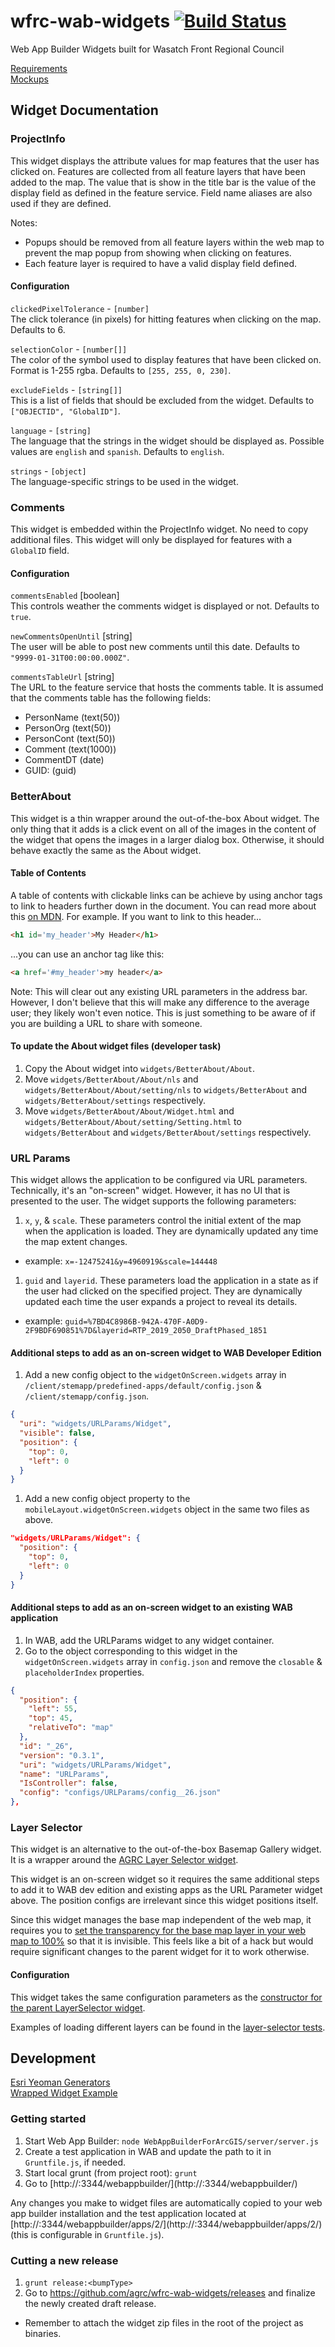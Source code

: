 # wfrc-wab-widgets [![Build Status](https://travis-ci.com/agrc/wfrc-wab-widgets.svg?branch=master)](https://travis-ci.com/agrc/wfrc-wab-widgets)
Web App Builder Widgets built for Wasatch Front Regional Council

[Requirements](https://docs.google.com/document/d/1h_7FTRrov3WgGAcQXJFpw87Adz9oFyiwgOkJOsYnqLw/edit)  
[Mockups](https://docs.google.com/presentation/d/1gkYFpZ-4EedxJpL895hKCi5OjegASWdz1YrS2kAYN6Y/edit?ts=5b9195cc#slide=id.p)

## Widget Documentation
### ProjectInfo
This widget displays the attribute values for map features that the user has clicked on. Features are collected from all feature layers that have been added to the map. The value that is show in the title bar is the value of the display field as defined in the feature service. Field name aliases are also used if they are defined.

Notes:  
* Popups should be removed from all feature layers within the web map to prevent the map popup from showing when clicking on features.
* Each feature layer is required to have a valid display field defined.

#### Configuration
`clickedPixelTolerance` - `[number]`  
The click tolerance (in pixels) for hitting features when clicking on the map. Defaults to 6.

`selectionColor` - `[number[]]`  
The color of the symbol used to display features that have been clicked on. Format is 1-255 rgba. Defaults to `[255, 255, 0, 230]`.

`excludeFields` - `[string[]]`  
This is a list of fields that should be excluded from the widget. Defaults to `["OBJECTID", "GlobalID"]`.

`language` - `[string]`  
The language that the strings in the widget should be displayed as. Possible values are `english` and `spanish`. Defaults to `english`.

`strings` - `[object]`  
The language-specific strings to be used in the widget.

### Comments
This widget is embedded within the ProjectInfo widget. No need to copy additional files. This widget will only be displayed for features with a `GlobalID` field.

#### Configuration
`commentsEnabled` [boolean]  
This controls weather the comments widget is displayed or not. Defaults to `true`.

`newCommentsOpenUntil` [string]  
The user will be able to post new comments until this date. Defaults to `"9999-01-31T00:00:00.000Z"`.

`commentsTableUrl` [string]  
The URL to the feature service that hosts the comments table. It is assumed that the comments table has the following fields:
- PersonName (text(50))
- PersonOrg (text(50))
- PersonCont (text(50))
- Comment (text(1000))
- CommentDT (date)
- GUID: (guid)

### BetterAbout
This widget is a thin wrapper around the out-of-the-box About widget. The only thing that it adds is a click event on all of the images in the content of the widget that opens the images in a larger dialog box. Otherwise, it should behave exactly the same as the About widget.

#### Table of Contents
A table of contents with clickable links can be achieve by using anchor tags to link to headers further down in the document. You can read more about this [on MDN](https://developer.mozilla.org/en-US/docs/Learn/HTML/Introduction_to_HTML/Creating_hyperlinks#Document_fragments). For example. If you want to link to this header...

```html
<h1 id='my_header'>My Header</h1>
```

...you can use an anchor tag like this:

```html
<a href='#my_header'>my header</a>
```

Note: This will clear out any existing URL parameters in the address bar. However, I don't believe that this will make any difference to the average user; they likely won't even notice. This is just something to be aware of if you are building a URL to share with someone.

#### To update the About widget files (developer task)
1. Copy the About widget into `widgets/BetterAbout/About`.
1. Move `widgets/BetterAbout/About/nls` and `widgets/BetterAbout/About/setting/nls` to `widgets/BetterAbout` and `widgets/BetterAbout/settings` respectively.
1. Move `widgets/BetterAbout/About/Widget.html` and `widgets/BetterAbout/About/setting/Setting.html` to `widgets/BetterAbout` and `widgets/BetterAbout/settings` respectively.

### URL Params
This widget allows the application to be configured via URL parameters. Technically, it's an "on-screen" widget. However, it has no UI that is presented to the user. The widget supports the following parameters:

1. `x`, `y`, & `scale`. These parameters control the initial extent of the map when the application is loaded. They are dynamically updated any time the map extent changes.
  - example: `x=-12475241&y=4960919&scale=144448`
1. `guid` and `layerid`. These parameters load the application in a state as if the user had clicked on the specified project. They are dynamically updated each time the user expands a project to reveal its details.
  - example: `guid=%7BD4C8986B-942A-470F-A0D9-2F9BDF690851%7D&layerid=RTP_2019_2050_DraftPhased_1851`

#### Additional steps to add as an on-screen widget to WAB Developer Edition
1. Add a new config object to the `widgetOnScreen.widgets` array in `/client/stemapp/predefined-apps/default/config.json` & `/client/stemapp/config.json`.
  ```json
  {
    "uri": "widgets/URLParams/Widget",
    "visible": false,
    "position": {
      "top": 0,
      "left": 0
    }
  }
  ```
1. Add a new config object property to the `mobileLayout.widgetOnScreen.widgets` object in the same two files as above.
  ```json
  "widgets/URLParams/Widget": {
    "position": {
      "top": 0,
      "left": 0
    }
  }
  ```

#### Additional steps to add as an on-screen widget to an existing WAB application
1. In WAB, add the URLParams widget to any widget container.
1. Go to the object corresponding to this widget in the `widgetOnScreen.widgets` array in `config.json` and remove the `closable` & `placeholderIndex` properties.
  ```json
  {
    "position": {
      "left": 55,
      "top": 45,
      "relativeTo": "map"
    },
    "id": "_26",
    "version": "0.3.1",
    "uri": "widgets/URLParams/Widget",
    "name": "URLParams",
    "IsController": false,
    "config": "configs/URLParams/config__26.json"
  },
  ```

### Layer Selector
This widget is an alternative to the out-of-the-box Basemap Gallery widget. It is a wrapper around the [AGRC Layer Selector widget](https://github.com/agrc-widgets/layer-selector).

This widget is an on-screen widget so it requires the same additional steps to add it to WAB dev edition and existing apps as the URL Parameter widget above. The position configs are irrelevant since this widget positions itself.

Since this widget manages the base map independent of the web map, it requires you to [set the transparency for the base map layer in your web map to 100%](https://support.esri.com/en/technical-article/000012413) so that it is invisible. This feels like a bit of a hack but would require significant changes to the parent widget for it to work otherwise.

#### Configuration
This widget takes the same configuration parameters as the [constructor for the parent LayerSelector widget](https://github.com/agrc-widgets/layer-selector/blob/8835bafaeaefb71ee1fb3d10a7c4bcb15e87b38b/LayerSelector.js#L160-L175).

Examples of loading different layers can be found in the [layer-selector tests](https://github.com/agrc-widgets/layer-selector/tree/v1.1.2/tests).

## Development
[Esri Yeoman Generators](https://github.com/Esri/generator-esri-appbuilder-js)  
[Wrapped Widget Example](https://github.com/gbochenek/wab-test-example)

### Getting started
1. Start Web App Builder: `node WebAppBuilderForArcGIS/server/server.js`
1. Create a test application in WAB and update the path to it in `Gruntfile.js`, if needed.
1. Start local grunt (from project root): `grunt`
1. Go to [http://<your machine name>:3344/webappbuilder/](http://<your machine name>:3344/webappbuilder/)

Any changes you make to widget files are automatically copied to your web app builder installation and the test application located at [http://<your machine name>:3344/webappbuilder/apps/2/](http://<your machine name>:3344/webappbuilder/apps/2/) (this is configurable in `Gruntfile.js`).

### Cutting a new release
1. `grunt release:<bumpType>`
1. Go to https://github.com/agrc/wfrc-wab-widgets/releases and finalize the newly created draft release.
  - Remember to attach the widget zip files in the root of the project as binaries.
